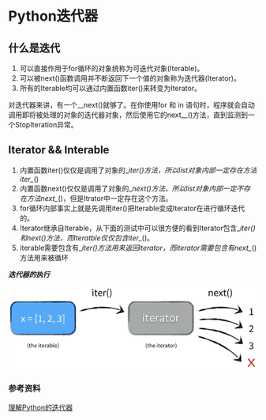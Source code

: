 # Python迭代器
## 什么是迭代

1. 可以直接作用于for循环的对象统称为可迭代对象(Iterable)。
2. 可以被next()函数调用并不断返回下一个值的对象称为迭代器(Iterator)。
3. 所有的Iterable均可以通过内置函数iter()来转变为Iterator。


对迭代器来讲，有一个__next()就够了。在你使用for 和 in 语句时，程序就会自动调用即将被处理的对象的迭代器对象，然后使用它的next__()方法，直到监测到一个StopIteration异常。




## Iterator && Interable

1. 内置函数iter()仅仅是调用了对象的\__iter()方法，所以list对象内部一定存在方法iter\__()
2. 内置函数next()仅仅是调用了对象的\__next()方法，所以list对象内部一定不存在方法next\__()，但是Itrator中一定存在这个方法。
3. for循环内部事实上就是先调用iter()把Iterable变成Iterator在进行循环迭代的。
4. Iterator继承自Iterable，从下面的测试中可以很方便的看到Iterator包含\__iter()和next()方法，而Iteratble仅仅包含iter\__()。
5. iterable需要包含有\__iter()方法用来返回iterator，而iterator需要包含有next\__()方法用来被循环

***迭代器的执行***

![](python_iterator.png)

 
 
### 参考资料
[理解Python的迭代器](http://python.jobbole.com/81916/) 
 